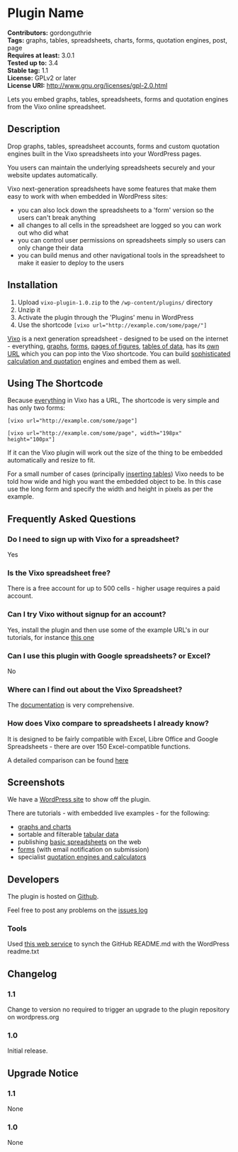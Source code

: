 # Plugin Name #
**Contributors:** gordonguthrie  
**Tags:** graphs, tables, spreadsheets, charts, forms, quotation engines, post, page  
**Requires at least:** 3.0.1  
**Tested up to:** 3.4  
**Stable tag:** 1.1  
**License:** GPLv2 or later  
**License URI:** http://www.gnu.org/licenses/gpl-2.0.html  

Lets you embed graphs, tables, spreadsheets, forms and quotation engines from the Vixo online spreadsheet.

## Description ##

Drop graphs, tables, spreadsheet accounts, forms and custom quotation engines built in the Vixo spreadsheets into your WordPress pages.

You users can maintain the underlying spreadsheets securely and your website updates automatically.

Vixo next-generation spreadsheets have some features that make them easy to work with when embedded in WordPress sites:

* you can also lock down the spreadsheets to a 'form' version so the users can't break anything
* all changes to all cells in the spreadsheet are logged so you can work out who did what
* you can control user permissions on spreadsheets simply so users can only change their data
* you can build menus and other navigational tools in the spreadsheet to make it easier to deploy to the users

## Installation ##

1. Upload `vixo-plugin-1.0.zip` to the `/wp-content/plugins/` directory
1. Unzip it
1. Activate the plugin through the 'Plugins' menu in WordPress
1. Use the shortcode `[vixo url="http://example.com/some/page/"]`

[Vixo](http://vixo.com) is a next generation spreadsheet - designed to be used on the internet - everything, [graphs](http://wordpress.vixo.com/index.php/publish-graphs-on-wordpress/), [forms](http://wordpress.vixo.com/index.php/embeddable-vixo-forms/), [pages of figures](http://wordpress.vixo.com/index.php/publishing-figures-on-wordpress-with-a-vixo-spreadsheet/), [tables of data](http://wordpress.vixo.com/index.php/inserting-spreadsheet-tables-into-wordpress/), has its [own URL](http://wordpress.vixo.com/index.php/vixo-embeddable-urls/) which you can pop into the Vixo shortcode. You can build [sophisticated calculation and quotation](http://wordpress.vixo.com/index.php/building-a-calculator-or-quote-engine/) engines and embed them as well.

## Using The Shortcode ##

Because [everything](http://wordpress.vixo.com/index.php/embeddable-vixo-forms/) in Vixo has a URL, The shortcode is very simple and has only  two forms:

`[vixo url="http://example.com/some/page"]`

`[vixo url="http://example.com/some/page", width="198px" height="100px"]`

If it can the Vixo plugin will work out the size of the thing to be embedded automatically and resize to fit.

For a small number of cases (principally [inserting tables](http://wordpress.vixo.com/index.php/inserting-spreadsheet-tables-into-wordpress/)) Vixo needs to be told how wide and high you want the embedded object to be. In this case use the long form and specify the width and height in pixels as per the example.

## Frequently Asked Questions ##

### Do I need to sign up with Vixo for a spreadsheet? ###

Yes

### Is the Vixo spreadsheet free? ###

There is a free account for up to 500 cells - higher usage requires a paid account.

### Can I try Vixo without signup for an account? ###

Yes, install the plugin and then use some of the example URL's in our tutorials, for instance [this one](http://wordpress.vixo.com/index.php/publishing-figures-on-wordpress-with-a-vixo-spreadsheet/)

### Can I use this plugin with Google spreadsheets? or Excel? ###

No

### Where can I find out about the Vixo Spreadsheet? ###

The [documentation](http://documentation.vixo.com/index.html) is very comprehensive.

### How does Vixo compare to spreadsheets I already know? ###

It is designed to be fairly compatible with Excel, Libre Office and Google Spreadsheets - there are over 150 Excel-compatible functions.

A detailed comparison can be found [here](http://vixo.com/explore/features/)

## Screenshots ##

We have a [WordPress site](http://wordpress.vixo.com/) to show off the plugin.

There are tutorials - with embedded live examples - for the following:

* [graphs and charts](http://wordpress.vixo.com/index.php/publish-graphs-on-wordpress/)
* sortable and filterable [tabular data](http://wordpress.vixo.com/index.php/inserting-spreadsheet-tables-into-wordpress/)
* publishing [basic spreadsheets](http://wordpress.vixo.com/index.php/publishing-figures-on-wordpress-with-a-vixo-spreadsheet/) on the web
* [forms](http://wordpress.vixo.com/index.php/embeddable-vixo-forms/) (with email notification on submission)
* specialist [quotation engines and calculators](http://wordpress.vixo.com/index.php/building-a-calculator-or-quote-engine/)

## Developers ##

The plugin is hosted on [Github](https://github.com/hypernumbers/vixo-plugin).

Feel free to post any problems on the [issues log](https://github.com/hypernumbers/vixo-plugin/issues)

### Tools ###

Used [this web service](http://wordpress-markdown-to-github-markdown.com/) to synch the GitHub README.md with the WordPress readme.txt

## Changelog ##

### 1.1 ###
Change to version no required to trigger an upgrade to the plugin repository
on wordpress.org

### 1.0 ###
Initial release.

## Upgrade Notice ##

### 1.1 ###
None

### 1.0 ###
None
